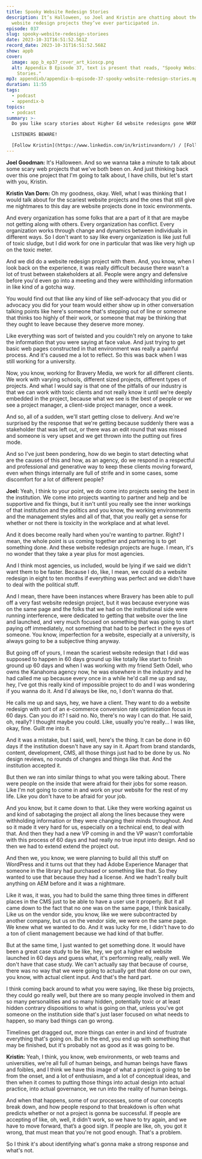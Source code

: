 ```yaml
---
title: Spooky Website Redesign Stories
description: It’s Halloween, so Joel and Kristin are chatting about the scariest
  website redesign projects they’ve ever participated in.
episode: 037
slug: spooky-website-redesign-storiees
date: 2023-10-31T16:51:52.561Z
record_date: 2023-10-31T16:51:52.568Z
show: appb
cover:
  image: app_b_ep37_cover_art_kioscp.png
  alt: Appendix B Episode 37, text is present that reads, "Spooky Website Redesign
    Stories."
mp3: appendixb/appendix-b-episode-37-spooky-website-redesign-stories.mp3
duration: 11:55
tags:
  - podcast
  - appendix-b
topics:
  - podcast
summary: >-
  Do you like scary stories about Higher Ed website redesigns gone WRONG?!? On this Halloween-themed episode, Joel and Kristin reveal projects that chilled them to their bones…

  LISTENERS BEWARE!

  [Follow Kristin](https://www.linkedin.com/in/kristinvandorn/) / [Follow Joel](https://linkedin.com/in/joelgoodman/) / [Follow Bravery on LinkedIn](https://www.linkedin.com/company/bravery-media/)
---
```

**Joel Goodman:**
It's Halloween. And so we wanna take a minute to talk about some scary web projects that we've both been on. And just thinking back over this one project that I'm going to talk about, I have chills, but let's start with you, Kristin.

**Kristin Van Dorn:**
Oh my goodness, okay. Well, what I was thinking that I would talk about for the scariest website projects and the ones that still give me nightmares to this day are website projects done in toxic environments. 

And every organization has some folks that are a part of it that are maybe not getting along with others. Every organization has conflict. Every organization works through change and dynamics between individuals in different ways. So I don't want to say like every organization is like just full of toxic sludge, but I did work for one in particular that was like very high up on the toxic meter. 

And we did do a website redesign project with them. And, you know, when I look back on the experience, it was really difficult because there wasn't a lot of trust between stakeholders at all. People were angry and defensive before you'd even go into a meeting and they were withholding information in like kind of a gotcha way. 

You would find out that like any kind of like self-advocacy that you did or advocacy you did for your team would either show up in other conversation talking points like here's someone that's stepping out of line or someone that thinks too highly of their work, or someone that may be thinking that they ought to leave because they deserve more money. 

Like everything was sort of twisted and you couldn't rely on anyone to take the information that you were saying at face value. And just trying to get basic web pages constructed in that environment was really a painful process. And it's caused me a lot to reflect. So this was back when I was still working for a university.

Now, you know, working for Bravery Media, we work for all different clients. We work with varying schools, different sized projects, different types of projects. And what I would say is that one of the pitfalls of our industry is that we can work with toxic clients and not really know it until we're deeply embedded in the project, because what we see is the best of people or we see a project manager, a client-side project manager, once a week. 

And so, all of a sudden, we'll start getting close to delivery. And we're surprised by the response that we're getting because suddenly there was a stakeholder that was left out, or there was an edit round that was missed and someone is very upset and we get thrown into the putting out fires mode. 

And so I've just been pondering, how do we begin to start detecting what are the causes of this and how, as an agency, do we respond in a respectful and professional and generative way to keep these clients moving forward, even when things internally are full of strife and in some cases, some discomfort for a lot of different people?

**Joel:**
Yeah, I think to your point, we do come into projects seeing the best in the institution. We come into projects wanting to partner and help and be supportive and fix things, but it isn't until you really see the inner workings of that institution and the politics and you know, the working environments and the management styles and all of that, that you really get a sense for whether or not there is toxicity in the workplace and at what level. 

And it does become really hard when you're wanting to partner. Right? I mean, the whole point is us coming together and partnering is to get something done. And these website redesign projects are huge. I mean, it's no wonder that they take a year plus for most agencies. 

And I think most agencies, us included, would be lying if we said we didn't want them to be faster. Because I do, like, I mean, we could do a website redesign in eight to ten months if everything was perfect and we didn't have to deal with the political stuff. 

And I mean, there have been instances where Bravery has been able to pull off a very fast website redesign project, but it was because everyone was on the same page and the folks that we had on the institutional side were running interference, were dedicated to getting that website over the line and launched, and very much focused on something that was going to start paying off immediately, not something that had to be perfect in the eyes of someone. You know, imperfection for a website, especially at a university, is always going to be a subjective thing anyway. 

But going off of yours, I mean the scariest website redesign that I did was supposed to happen in 60 days ground up like totally like start to finish ground up 60 days and when I was working with my friend Seth Odell, who owns the Kanahoma agency now, he was elsewhere in the industry and he had called me up because every once in a while he'd call me up and say, hey, I've got this really kind of impossible project to do and I was wondering if you wanna do it. And I'd always be like, no, I don't wanna do that. 

He calls me up and says, hey, we have a client. They want to do a website redesign with sort of an e-commerce conversion rate optimization focus in 60 days. Can you do it? I said no. No, there's no way I can do that. He said, oh, really? I thought maybe you could. Like, usually you're really... I was like, okay, fine. Guilt me into it. 

And it was a mistake, but I said, well, here's the thing. It can be done in 60 days if the institution doesn't have any say in it. Apart from brand standards, content, development, CMS, all those things just had to be done by us. No design reviews, no rounds of changes and things like that. And the institution accepted it.

But then we ran into similar things to what you were talking about. There were people on the inside that were afraid for their jobs for some reason. Like I'm not going to come in and work on your website for the rest of my life. Like you don't have to be afraid for your job.

And you know, but it came down to that. Like they were working against us and kind of sabotaging the project all along the lines because they were withholding information or they were changing their minds throughout. And so it made it very hard for us, especially on a technical end, to deal with that. And then they had a new VP coming in and the VP wasn't comfortable with this process of 60 days and had really no true input into design. And so then we had to extend extend the project out. 

And then we, you know, we were planning to build all this stuff on WordPress and it turns out that they had Adobe Experience Manager that someone in the library had purchased or something like that. So they wanted to use that because they had a license. And we hadn't really built anything on AEM before and it was a nightmare. 

Like it was, it was, you had to build the same thing three times in different places in the CMS just to be able to have a user use it properly. But it all came down to the fact that no one was on the same page, I think basically. Like us on the vendor side, you know, like we were subcontracted by another company, but us on the vendor side, we were on the same page. We knew what we wanted to do. And it was lucky for me, I didn't have to do a ton of client management because we had kind of that buffer. 

But at the same time, I just wanted to get something done. It would have been a great case study to be like, hey, we got a higher ed website launched in 60 days and guess what, it's performing really, really well. We don't have that case study. We can't actually say that because of course, there was no way that we were going to actually get that done on our own, you know, with actual client input. And that's the hard part. 

I think coming back around to what you were saying, like these big projects, they could go really well, but there are so many people involved in them and so many personalities and so many hidden, potentially toxic or at least hidden contrary dispositions to what is going on that, unless you've got someone on the institution side that's just laser focused on what needs to happen, so many bad things can go wrong.

Timelines get dragged out, more things can enter in and kind of frustrate everything that's going on. But in the end, you end up with something that may be finished, but it's probably not as good as it was going to be.

**Kristin:**
Yeah, I think, you know, web environments, or web teams and universities, we're all full of human beings, and human beings have flaws and foibles, and I think we have this image of what a project is going to be from the onset, and a lot of enthusiasm, and a lot of conceptual ideas, and then when it comes to putting those things into actual design into actual practice, into actual governance, we run into the reality of human beings. 

And when that happens, some of our processes, some of our concepts break down, and how people respond to that breakdown is often what predicts whether or not a project is gonna be successful. If people are accepting of like, oh, well, it didn't work, so we have to try again, and we have to move forward, that’s a good sign. If people are like, oh, you got it wrong, that must mean that you're not good enough. That's a problem. 

So I think it's about identifying what's gonna make a strong response and what's not.